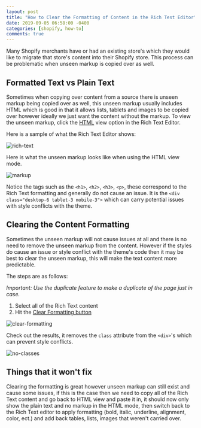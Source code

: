 ```yaml
---
layout: post
title: "How to Clear the Formatting of Content in the Rich Test Editor"
date: 2019-09-05 06:58:00 -0400
categories: [shopify, how-to]
comments: true
---
```


Many Shopify merchants have or had an existing store's which they would like to migrate that store's content into their Shopify store. This process can be problematic when unseen markup is copied over as well.

<!--!more-->

## Formatted Text vs Plain Text 

Sometimes when copying over content from a source there is unseen markup being copied over as well, this unseen markup usually includes HTML which is good in that it allows lists, tablets and images to be copied over however ideally we just want the content without the markup. To view the unseen markup, click the [HTML](https://help.shopify.com/en/manual/productivity-tools/rich-text-editor#add-html-content-with-the-rich-text-editor-desktop-specific) view option in the Rich Text Editor.

Here is a sample of what the Rich Text Editor shows:

![rich-text](https://user-images.githubusercontent.com/9139991/64337691-e16fc080-cfad-11e9-8e92-707b5b89fb03.png)

Here is what the unseen markup looks like when using the HTML view mode.

![markup](https://user-images.githubusercontent.com/9139991/64337740-f5b3bd80-cfad-11e9-9831-bea41cf3a094.png)

Notice the tags such as the `<h1>`, `<h2>`, `<h3>`, `<p>`, these correspond to the Rich Text formatting and generally do not cause an issue. It is the `<div class="desktop-6 tablet-3 mobile-3">` which can carry potential issues with style conflicts with the theme. 


## Clearing the Content Formatting

Sometimes the unseen markup will not cause issues at all and there is no need to remove the unseen markup from the content. However if the styles do cause an issue or style conflict with the theme's code then it may be best to clear the unseen markup, this will make the text content more predictable.

The steps are as follows: 

_Important: Use the duplicate feature to make a duplicate of the page just in case._

1. Select all of the Rich Text content
2. Hit the [Clear Formatting button](https://help.shopify.com/en/manual/productivity-tools/rich-text-editor#clear-formatting-in-the-rich-text-editor-desktop-specific)

![clear-formatting](https://user-images.githubusercontent.com/9139991/64339588-62c95200-cfb2-11e9-9346-f07053fac154.png)

Check out the results, it removes the `class` attribute from the `<div>`'s which can prevent style conflicts.

![no-classes](https://user-images.githubusercontent.com/9139991/64339733-a8861a80-cfb2-11e9-9f6c-a6882736209a.png)


## Things that it won't fix

Clearing the formatting is great however unseen markup can still exist and cause some issues, if this is the case then we need to copy all of the Rich Text content and go back to HTML view and paste it in, it should now only show the plain text and no markup in the HTML mode, then switch back to the Rich Text editor to apply formatting (bold, italic, underline, alignment, color, ect.) and add back tables, lists, images that weren't carried over.